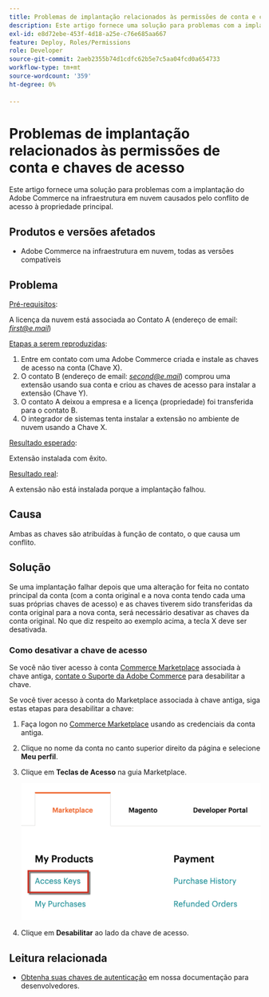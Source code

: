 ```yaml
---
title: Problemas de implantação relacionados às permissões de conta e chaves de acesso
description: Este artigo fornece uma solução para problemas com a implantação do Adobe Commerce na infraestrutura em nuvem causados pelo conflito de acesso à propriedade principal.
exl-id: e8d72ebe-453f-4d18-a25e-c76e685aa667
feature: Deploy, Roles/Permissions
role: Developer
source-git-commit: 2aeb2355b74d1cdfc62b5e7c5aa04fcd0a654733
workflow-type: tm+mt
source-wordcount: '359'
ht-degree: 0%

---
```


# Problemas de implantação relacionados às permissões de conta e chaves de acesso

Este artigo fornece uma solução para problemas com a implantação do Adobe Commerce na infraestrutura em nuvem causados pelo conflito de acesso à propriedade principal.

## Produtos e versões afetados

* Adobe Commerce na infraestrutura em nuvem, todas as versões compatíveis

## Problema

<u>Pré-requisitos</u>:

A licença da nuvem está associada ao Contato A (endereço de email: *<u>first@e.mail</u>*)

<u>Etapas a serem reproduzidas</u>:

1. Entre em contato com uma Adobe Commerce criada e instale as chaves de acesso na conta (Chave X).
1. O contato B (endereço de email: *<u>second@e.mail</u>*) comprou uma extensão usando sua conta e criou as chaves de acesso para instalar a extensão (Chave Y).
1. O contato A deixou a empresa e a licença (propriedade) foi transferida para o contato B.
1. O integrador de sistemas tenta instalar a extensão no ambiente de nuvem usando a Chave X.

<u>Resultado esperado</u>:

Extensão instalada com êxito.

<u>Resultado real</u>:

A extensão não está instalada porque a implantação falhou.

## Causa

Ambas as chaves são atribuídas à função de contato, o que causa um conflito.

## Solução

Se uma implantação falhar depois que uma alteração for feita no contato principal da conta (com a conta original e a nova conta tendo cada uma suas próprias chaves de acesso) e as chaves tiverem sido transferidas da conta original para a nova conta, será necessário desativar as chaves da conta original. No que diz respeito ao exemplo acima, a tecla X deve ser desativada.

### Como desativar a chave de acesso

Se você não tiver acesso à conta [Commerce Marketplace](https://marketplace.magento.com/) associada à chave antiga, [contate o Suporte da Adobe Commerce](/help/help-center-guide/help-center/magento-help-center-user-guide.md#submit-ticket) para desabilitar a chave.

Se você tiver acesso à conta do Marketplace associada à chave antiga, siga estas etapas para desabilitar a chave:

1. Faça logon no [Commerce Marketplace](https://marketplace.magento.com/) usando as credenciais da conta antiga.
1. Clique no nome da conta no canto superior direito da página e selecione **Meu perfil**.
1. Clique em **Teclas de Acesso** na guia Marketplace.

   ![magento_products_access_keys_2.4.1.png](/help/troubleshooting/miscellaneous/assets/magento_products_access_keys_2.4.1.png)

1. Clique em **Desabilitar** ao lado da chave de acesso.

## Leitura relacionada

* [Obtenha suas chaves de autenticação](https://experienceleague.adobe.com/pt-br/docs/commerce-operations/installation-guide/prerequisites/authentication-keys) em nossa documentação para desenvolvedores.
